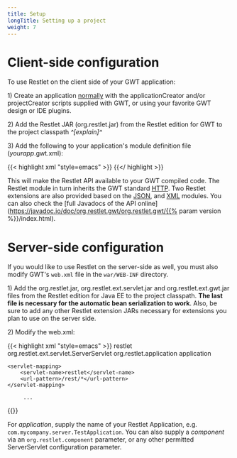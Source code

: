 ```yaml
---
title: Setup
longTitle: Setting up a project
weight: 7
---
```

# Client-side configuration

To use Restlet on the client side of your GWT application:

​1) Create an application
[normally](https://www.gwtproject.org/gettingstarted-v2.html)
with the applicationCreator and/or projectCreator scripts supplied with
GWT, or using your favorite GWT design or IDE plugins.

​2) Add the Restlet JAR (org.restlet.jar) from the Restlet edition for
GWT to the project classpath *^[explain]^*

​3) Add the following to your application's module definition file
(*yourapp*.gwt.xml):

{{< highlight xml "style=emacs" >}}    <inherits name=&apos;org.restlet.Restlet&apos;/>
{{</ highlight >}}

This will make the Restlet API available to your GWT compiled code.  The
Restlet module in turn inherits the GWT standard
[HTTP](https://www.gwtproject.org/javadoc/latest/com/google/gwt/http/client/package-summary.html).
Two Restlet extensions are also provided based on
the [JSON](https://www.gwtproject.org/javadoc/latest/com/google/gwt/json/client/package-summary.html),
and
[XML](https://www.gwtproject.org/javadoc/latest/com/google/gwt/xml/client/package-summary.html)
modules. You can also check the [full Javadocs of the API
online](https://javadoc.io/doc/org.restlet.gwt/org.restlet.gwt/{{% param version %}}/index.html).

# Server-side configuration

If you would like to use Restlet on the server-side as well, you must
also modify GWT's `web.xml` file in the `war/WEB-INF` directory. 

​1) Add the org.restlet.jar, org.restlet.ext.servlet.jar and
org.restlet.ext.gwt.jar files from the Restlet edition for Java EE to
the project classpath. **The last file is necessary for the automatic
bean serialization to work**. Also, be sure to add any other Restlet
extension JARs necessary for extensions you plan to use on the server
side.

​2) Modify the web.xml:

{{< highlight xml "style=emacs" >}}<?xml version="1.0" encoding="UTF-8"?>
<web-app>
    <servlet>
        <servlet-name>restlet</servlet-name>
        <servlet-class>org.restlet.ext.servlet.ServerServlet</servlet-class>
        <init-param>
          <param-name>org.restlet.application</param-name>
          <param-value>application</param-value>
        </init-param>
    </servlet>

    <servlet-mapping>
        <servlet-name>restlet</servlet-name>
        <url-pattern>/rest/*</url-pattern>
    </servlet-mapping>

         ...
</web-app>
{{</ highlight >}}

For *application*, supply the name of your Restlet Application, e.g.
`com.mycompany.server.TestApplication`.  You can also supply a
*component* via an `org.restlet.component` parameter, or any other
permitted ServerServlet configuration parameter.
